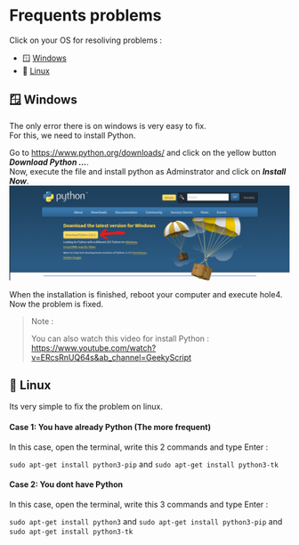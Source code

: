 # Frequents problems

Click on your OS for resoliving problems :  

- 🪟 [Windows](#windows)
- 🐧 [Linux](#linux)

## 🪟 Windows

The only error there is on windows is very easy to fix.  
For this, we need to install Python.

Go to <https://www.python.org/downloads/> and click on the yellow button ***Download Python ...***.  
Now, execute the file and install python as Adminstrator and click on ***Install Now***.  
![Python download page](img/python_download_page.png)

When the installation is finished, reboot your computer and execute hole4.  
Now the problem is fixed.

> Note :
>
> You can also watch this video for install Python : <https://www.youtube.com/watch?v=ERcsRnUQ64s&ab_channel=GeekyScript>  

## 🐧 Linux

Its very simple to fix the problem on linux.  

#### Case 1: You have already Python (The more frequent)
In this case, open the terminal, write this 2 commands and type Enter :  

``sudo apt-get install python3-pip`` and ``sudo apt-get install python3-tk``


#### Case 2: You dont have Python
In this case, open the terminal, write this 3 commands and type Enter :  

``sudo apt-get install python3`` and ``sudo apt-get install python3-pip`` and ``sudo apt-get install python3-tk`` 